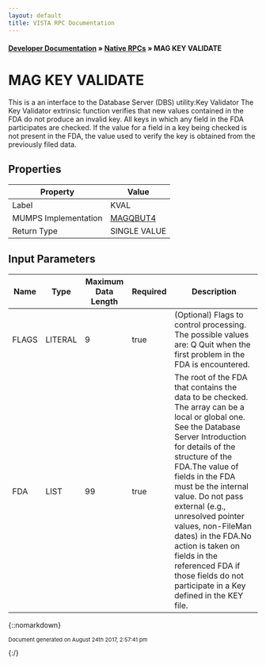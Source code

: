 ```yaml
---
layout: default
title: VISTA RPC Documentation
---
```


#### [Developer Documentation](../index) &#187; [Native RPCs](TableOfContents) &#187; MAG KEY VALIDATE<br/>
# MAG KEY VALIDATE

This is a an interface to the Database Server (DBS) utility:Key Validator The Key Validator extrinsic function verifies that new values contained in the FDA do not produce an invalid key. All keys in which any field in the FDA participates are checked. If the value for a field in a key being checked is not present in the FDA, the value used to verify the key is obtained from the previously filed data.

## Properties

Property | Value
--- | ---
Label | KVAL
MUMPS Implementation | [MAGQBUT4](http://code.osehra.org/dox/Routine_MAGQBUT4_source.html)
Return Type | SINGLE VALUE


## Input Parameters

Name | Type | Maximum Data Length | Required | Description
--- | --- | --- | --- | ---
FLAGS | LITERAL | 9 | true | (Optional) Flags to control processing. The possible values are: Q  Quit when the first problem in the FDA is encountered.
FDA | LIST | 99 | true | The root of the FDA that contains the data to be checked. The array can be a local or global one. See the Database Server Introduction for details of the structure of the FDA.The value of fields in the FDA must be the internal value. Do not pass external (e.g., unresolved pointer values, non-FileMan dates) in the FDA.No action is taken on fields in the referenced FDA if those fields do not participate in a Key defined in the KEY file.



{::nomarkdown} <br/><p style="font-size: 11px">Document generated on August 24th 2017, 2:57:41 pm</p>{:/}